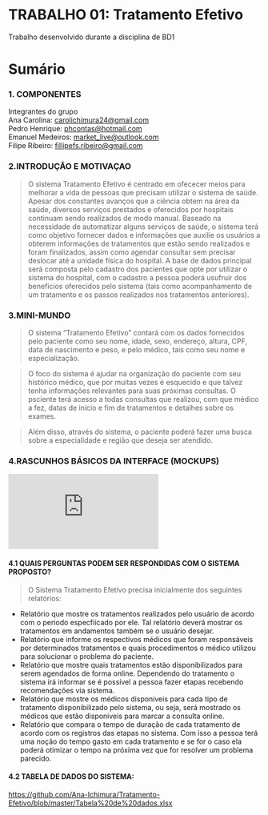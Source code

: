 # TRABALHO 01: Tratamento Efetivo
Trabalho desenvolvido durante a disciplina de BD1

# Sumário

### 1. COMPONENTES<br>
Integrantes do grupo<br>
Ana Carolina: carolichimura24@gmail.com<br>
Pedro Henrique: phcontas@hotmail.com<br>
Emanuel Medeiros: market_live@outlook.com<br>
Filipe Ribeiro: fillipefs.ribeiro@gmail.com<br>

### 2.INTRODUÇÃO E MOTIVAÇAO<br>
>O sistema Tratamento Efetivo é centrado em ofececer meios para melhorar a vida de pessoas que precisam utilizar o sistema de saúde. Apesar dos constantes avanços que a ciência obtem na área da saúde, diversos serviços prestados e oferecidos por hospitais continuam sendo realizados de modo manual.
Baseado na necessidade de automatizar alguns serviços de saúde, o sistema terá como objetivo fornecer dados e informações que auxilie os usuários a obterem informações de tratamentos que estão sendo realizados e foram finalizados, assim como agendar consultar sem precisar deslocar até a unidade física do hospital. A base de dados principal será composta pelo cadastro dos pacientes que opte por utilizar o sistema do hospital, com o cadastro a pessoa poderá usufruir dos beneficios oferecidos pelo sistema (tais como acompanhamento de um tratamento e os passos realizados nos tratamentos anteriores).

### 3.MINI-MUNDO <br>

> O sistema “Tratamento Efetivo” contará com os dados fornecidos pelo paciente como seu nome, idade, sexo, endereço, altura, CPF, data de nascimento e peso, e pelo médico, tais como seu nome e especialização.

>O foco do sistema é ajudar na organização do paciente com seu histórico médico, que por muitas vezes é esquecido e que talvez tenha informações relevantes para suas próximas consultas.
O psciente terá acesso a todas consultas que realizou, com que médico a fez, datas de início e fim de tratamentos e detalhes sobre os exames.

>Além disso, através do sistema, o paciente poderá fazer uma busca sobre a especialidade e região que deseja ser atendido.

### 4.RASCUNHOS BÁSICOS DA INTERFACE (MOCKUPS)<br>

![Arquivo PDF do Protótipo Balsamiq feito para o Sistema Tratamento Efetivo](https://github.com/Ana-Ichimura/Tratamento-Efetivo/blob/master/Telas%20projeto%20BD1%20v2.0.pdf)

#### 4.1 QUAIS PERGUNTAS PODEM SER RESPONDIDAS COM O SISTEMA PROPOSTO?
    
> O Sistema Tratamento Efetivo precisa inicialmente dos seguintes relatórios:
* Relatório que mostre os tratamentos realizados pelo usuário de acordo com o periodo especfiicado por ele. Tal relatório deverá mostrar os tratamentos em andamentos também se o usuário desejar.
* Relatório que informe os respectivos médicos que foram responsáveis por determinados tratamentos e quais procedimentos o médico utilizou para solucionar o problema do paciente.
* Relatório que mostre quais tratamentos estão disponibilizados para serem agendados de forma online. Dependendo do tratamento o sistema irá informar se é possível a pessoa fazer etapas recebendo recomendações via sistema.
* Relatório que mostre os médicos disponiveis para cada tipo de tratamento disponibilizado pelo sistema, ou seja, será mostrado os médicos que estão disponiveis para marcar a consulta online.
* Relatório que compara o tempo de duração de cada tratamento de acordo com os registros das etapas no sistema. Com isso a pessoa terá uma noção do tempo gasto em cada tratamento e se for o caso ela poderá otimizar o tempo na próxima vez que for resolver um problema parecido.
 
 
#### 4.2 TABELA DE DADOS DO SISTEMA:

https://github.com/Ana-Ichimura/Tratamento-Efetivo/blob/master/Tabela%20de%20dados.xlsx


